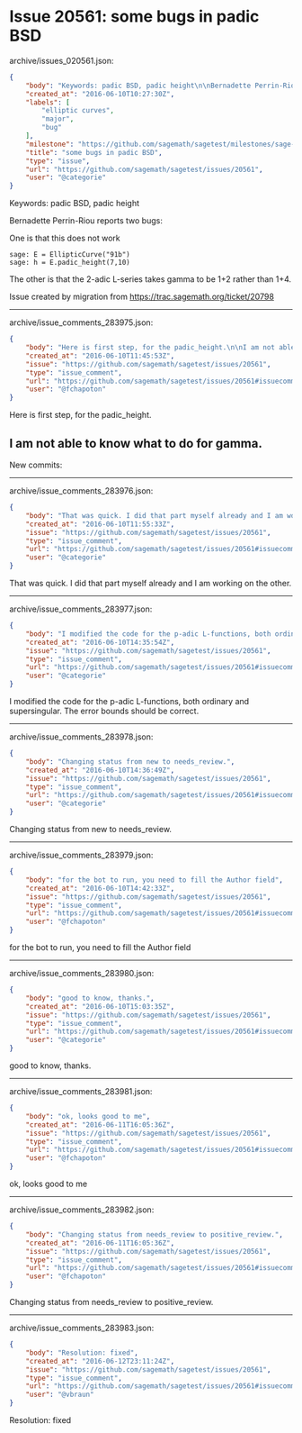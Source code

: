 # Issue 20561: some bugs in padic BSD

archive/issues_020561.json:
```json
{
    "body": "Keywords: padic BSD, padic height\n\nBernadette Perrin-Riou reports two bugs:\n\nOne is that this does not work\n\n```\nsage: E = EllipticCurve(\"91b\")\nsage: h = E.padic_height(7,10)\n```\n\n\nThe other is that the 2-adic L-series takes gamma to be 1+2 rather than 1+4.\n\nIssue created by migration from https://trac.sagemath.org/ticket/20798\n\n",
    "created_at": "2016-06-10T10:27:30Z",
    "labels": [
        "elliptic curves",
        "major",
        "bug"
    ],
    "milestone": "https://github.com/sagemath/sagetest/milestones/sage-7.3",
    "title": "some bugs in padic BSD",
    "type": "issue",
    "url": "https://github.com/sagemath/sagetest/issues/20561",
    "user": "@categorie"
}
```
Keywords: padic BSD, padic height

Bernadette Perrin-Riou reports two bugs:

One is that this does not work

```
sage: E = EllipticCurve("91b")
sage: h = E.padic_height(7,10)
```


The other is that the 2-adic L-series takes gamma to be 1+2 rather than 1+4.

Issue created by migration from https://trac.sagemath.org/ticket/20798





---

archive/issue_comments_283975.json:
```json
{
    "body": "Here is first step, for the padic_height.\n\nI am not able to know what to do for gamma.\n----\nNew commits:",
    "created_at": "2016-06-10T11:45:53Z",
    "issue": "https://github.com/sagemath/sagetest/issues/20561",
    "type": "issue_comment",
    "url": "https://github.com/sagemath/sagetest/issues/20561#issuecomment-283975",
    "user": "@fchapoton"
}
```

Here is first step, for the padic_height.

I am not able to know what to do for gamma.
----
New commits:



---

archive/issue_comments_283976.json:
```json
{
    "body": "That was quick. I did that part myself already and I am working on the other.",
    "created_at": "2016-06-10T11:55:33Z",
    "issue": "https://github.com/sagemath/sagetest/issues/20561",
    "type": "issue_comment",
    "url": "https://github.com/sagemath/sagetest/issues/20561#issuecomment-283976",
    "user": "@categorie"
}
```

That was quick. I did that part myself already and I am working on the other.



---

archive/issue_comments_283977.json:
```json
{
    "body": "I modified the code for the p-adic L-functions, both ordinary and supersingular. The error bounds should be correct.",
    "created_at": "2016-06-10T14:35:54Z",
    "issue": "https://github.com/sagemath/sagetest/issues/20561",
    "type": "issue_comment",
    "url": "https://github.com/sagemath/sagetest/issues/20561#issuecomment-283977",
    "user": "@categorie"
}
```

I modified the code for the p-adic L-functions, both ordinary and supersingular. The error bounds should be correct.



---

archive/issue_comments_283978.json:
```json
{
    "body": "Changing status from new to needs_review.",
    "created_at": "2016-06-10T14:36:49Z",
    "issue": "https://github.com/sagemath/sagetest/issues/20561",
    "type": "issue_comment",
    "url": "https://github.com/sagemath/sagetest/issues/20561#issuecomment-283978",
    "user": "@categorie"
}
```

Changing status from new to needs_review.



---

archive/issue_comments_283979.json:
```json
{
    "body": "for the bot to run, you need to fill the Author field",
    "created_at": "2016-06-10T14:42:33Z",
    "issue": "https://github.com/sagemath/sagetest/issues/20561",
    "type": "issue_comment",
    "url": "https://github.com/sagemath/sagetest/issues/20561#issuecomment-283979",
    "user": "@fchapoton"
}
```

for the bot to run, you need to fill the Author field



---

archive/issue_comments_283980.json:
```json
{
    "body": "good to know, thanks.",
    "created_at": "2016-06-10T15:03:35Z",
    "issue": "https://github.com/sagemath/sagetest/issues/20561",
    "type": "issue_comment",
    "url": "https://github.com/sagemath/sagetest/issues/20561#issuecomment-283980",
    "user": "@categorie"
}
```

good to know, thanks.



---

archive/issue_comments_283981.json:
```json
{
    "body": "ok, looks good to me",
    "created_at": "2016-06-11T16:05:36Z",
    "issue": "https://github.com/sagemath/sagetest/issues/20561",
    "type": "issue_comment",
    "url": "https://github.com/sagemath/sagetest/issues/20561#issuecomment-283981",
    "user": "@fchapoton"
}
```

ok, looks good to me



---

archive/issue_comments_283982.json:
```json
{
    "body": "Changing status from needs_review to positive_review.",
    "created_at": "2016-06-11T16:05:36Z",
    "issue": "https://github.com/sagemath/sagetest/issues/20561",
    "type": "issue_comment",
    "url": "https://github.com/sagemath/sagetest/issues/20561#issuecomment-283982",
    "user": "@fchapoton"
}
```

Changing status from needs_review to positive_review.



---

archive/issue_comments_283983.json:
```json
{
    "body": "Resolution: fixed",
    "created_at": "2016-06-12T23:11:24Z",
    "issue": "https://github.com/sagemath/sagetest/issues/20561",
    "type": "issue_comment",
    "url": "https://github.com/sagemath/sagetest/issues/20561#issuecomment-283983",
    "user": "@vbraun"
}
```

Resolution: fixed

